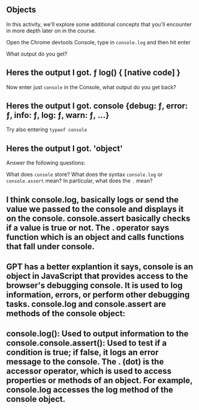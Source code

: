 ## Objects

In this activity, we'll explore some additional concepts that you'll encounter in more depth later on in the course.

Open the Chrome devtools Console, type in `console.log` and then hit enter

What output do you get?

## Heres the output I got. ƒ log() { [native code] }

Now enter just `console` in the Console, what output do you get back?

## Heres the output I got. console {debug: ƒ, error: ƒ, info: ƒ, log: ƒ, warn: ƒ, …}

Try also entering `typeof console`

## Heres the output I got. 'object'

Answer the following questions:

What does `console` store?
What does the syntax `console.log` or `console.assert` mean? In particular, what does the `.` mean?

## I think console.log, basically logs or send the value we passed to the console and displays it on the console. console.assert basically checks if a value is true or not. The . operator says function which is an object and calls functions that fall under console.

## GPT has a better explantion it says, console is an object in JavaScript that provides access to the browser's debugging console. It is used to log information, errors, or perform other debugging tasks. console.log and console.assert are methods of the console object:

## console.log(): Used to output information to the console.console.assert(): Used to test if a condition is true; if false, it logs an error message to the console. The . (dot) is the accessor operator, which is used to access properties or methods of an object. For example, console.log accesses the log method of the console object.
